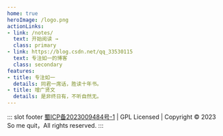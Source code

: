 ```yaml
---
home: true
heroImage: /logo.png
actionLinks:
- link: /notes/
  text: 开始阅读 →
  class: primary
- link: https://blog.csdn.net/qq_33530115
  text: 专注如一的博客
  class: secondary
features:
- title: 专注如一
  details: 同君一席话，胜读十年书。
- title: 增广贤文
  details: 是非终日有，不听自然无。
---
```


::: slot footer
[蜀ICP备2023009484号-1](http://beian.miit.gov.cn) | GPL Licensed | Copyright © 2023 So me quit，All rights reserved.
:::